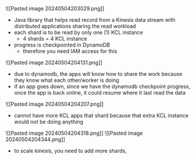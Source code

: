 ![[Pasted image 20240504203029.png]]
- Java library that helps read record from a Kinesis data stream with distributed applications sharing the read workload
- each shard is to be read by only one (1) KCL instance
	- 4 shards = 4 KCL instance
- progress is checkpointed in DynamoDB
	- therefore you need IAM access for this

![[Pasted image 20240504204131.png]]
- due to dynamodb, the apps will know how to share the work because they know what each other/worker is doing
- if an app goes down, since we have the dynamodb checkpoint progress, once the app is back online, it could resume where it last read the data

![[Pasted image 20240504204207.png]]
- cannot have more KCL apps that shard because that extra KCL instance would not be doing anything

![[Pasted image 20240504204318.png]]
![[Pasted image 20240504204344.png]]
- to scale kinesis, you need to add more shards,
